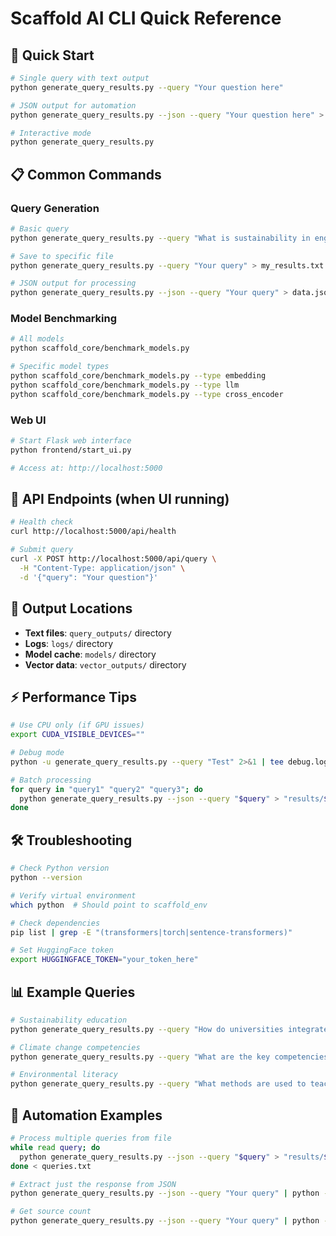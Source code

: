 # Scaffold AI CLI Quick Reference

## 🚀 Quick Start
```bash
# Single query with text output
python generate_query_results.py --query "Your question here"

# JSON output for automation
python generate_query_results.py --json --query "Your question here" > result.json

# Interactive mode
python generate_query_results.py
```

## 📋 Common Commands

### Query Generation
```bash
# Basic query
python generate_query_results.py --query "What is sustainability in engineering?"

# Save to specific file
python generate_query_results.py --query "Your query" > my_results.txt

# JSON output for processing
python generate_query_results.py --json --query "Your query" > data.json
```

### Model Benchmarking
```bash
# All models
python scaffold_core/benchmark_models.py

# Specific model types
python scaffold_core/benchmark_models.py --type embedding
python scaffold_core/benchmark_models.py --type llm
python scaffold_core/benchmark_models.py --type cross_encoder
```

### Web UI
```bash
# Start Flask web interface
python frontend/start_ui.py

# Access at: http://localhost:5000
```

## 🔧 API Endpoints (when UI running)

```bash
# Health check
curl http://localhost:5000/api/health

# Submit query
curl -X POST http://localhost:5000/api/query \
  -H "Content-Type: application/json" \
  -d '{"query": "Your question"}'
```

## 📁 Output Locations

- **Text files**: `query_outputs/` directory
- **Logs**: `logs/` directory  
- **Model cache**: `models/` directory
- **Vector data**: `vector_outputs/` directory

## ⚡ Performance Tips

```bash
# Use CPU only (if GPU issues)
export CUDA_VISIBLE_DEVICES=""

# Debug mode
python -u generate_query_results.py --query "Test" 2>&1 | tee debug.log

# Batch processing
for query in "query1" "query2" "query3"; do
  python generate_query_results.py --json --query "$query" > "results/${query}.json"
done
```

## 🛠️ Troubleshooting

```bash
# Check Python version
python --version

# Verify virtual environment
which python  # Should point to scaffold_env

# Check dependencies
pip list | grep -E "(transformers|torch|sentence-transformers)"

# Set HuggingFace token
export HUGGINGFACE_TOKEN="your_token_here"
```

## 📊 Example Queries

```bash
# Sustainability education
python generate_query_results.py --query "How do universities integrate sustainability into engineering curricula?"

# Climate change competencies  
python generate_query_results.py --query "What are the key competencies for climate resilience in engineering?"

# Environmental literacy
python generate_query_results.py --query "What methods are used to teach environmental literacy in civil engineering?"
```

## 🔄 Automation Examples

```bash
# Process multiple queries from file
while read query; do
  python generate_query_results.py --json --query "$query" > "results/${query// /_}.json"
done < queries.txt

# Extract just the response from JSON
python generate_query_results.py --json --query "Your query" | python -c "import sys, json; print(json.load(sys.stdin)['response'])"

# Get source count
python generate_query_results.py --json --query "Your query" | python -c "import sys, json; print(len(json.load(sys.stdin)['candidates']))"
``` 